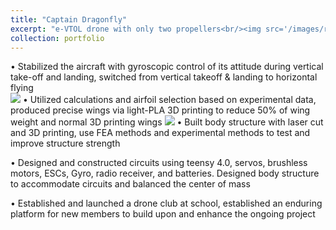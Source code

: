 ```yaml
---
title: "Captain Dragonfly"
excerpt: "e-VTOL drone with only two propellers<br/><img src='/images/render_5_18.png'>"
collection: portfolio
---
```


• Stabilized the aircraft with gyroscopic control of its attitude during vertical take-off and landing, switched from vertical takeoff & landing to horizontal flying
<br/><img src='/images/render_5_18.png'>
• Utilized calculations and airfoil selection based on experimental data, produced precise wings via light-PLA 3D printing to reduce 50% of wing weight and normal 3D printing wings
<img src='/images/render_5_18.png'>
• Built body structure with laser cut and 3D printing, use FEA methods and experimental methods to test and
improve structure strength

• Designed and constructed circuits using teensy 4.0, servos, brushless motors, ESCs, Gyro, radio receiver, and
batteries. Designed body structure to accommodate circuits and balanced the center of mass

• Established and launched a drone club at school, established an enduring platform for new members to build
upon and enhance the ongoing project

